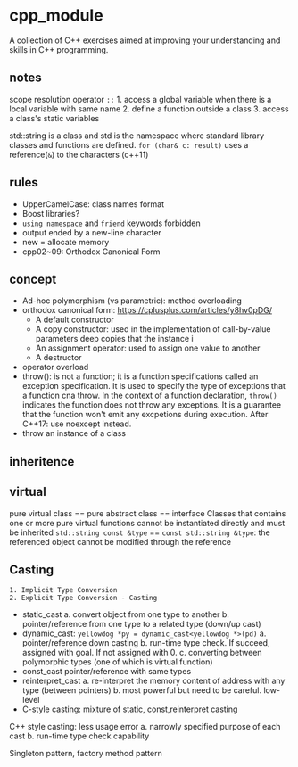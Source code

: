 # cpp_module
A collection of C++ exercises aimed at improving your understanding and skills in C++ programming.

## notes

scope resolution operator `::`
	1. access a global variable when there is a local variable with same name
	2. define a function outside a class
	3. access a class's static variables

std::string is a class and std is the namespace where standard library classes and functions are defined.
`for (char& c: result)` uses a reference(`&`) to the characters (c++11)


## rules

- UpperCamelCase: class names format
- Boost libraries?
- `using namespace` and `friend` keywords forbidden
- output ended by a new-line character
- new = allocate memory
- cpp02~09: Orthodox Canonical Form

## concept

- Ad-hoc polymorphism (vs parametric): method overloading
- orthodox canonical form: https://cplusplus.com/articles/y8hv0pDG/
	- A default constructor
	- A copy constructor: used in the implementation of call-by-value parameters
		deep copies that the instance i
	- An assignment operator: used to assign one value to another
	- A destructor
- operator overload
- throw(): is not a function; it is a function specifications called an exception specification. It is used to specify the type of exceptions that a function cna throw. In the context of a function declaration, `throw()` indicates the function does not throw any exceptions. It is a guarantee that the function won't emit any excpetions during execution. After C++17: use noexcept instead.
- throw an instance of a class

## inheritence

## virtual

pure virtual class == pure abstract class == interface
Classes that contains one or more pure virtual functions cannot be instantiated directly and must be inherited
`std::string const &type` == `const std::string &type`: the referenced object cannot be modified through the reference

## Casting

	1. Implicit Type Conversion
	2. Explicit Type Conversion - Casting

- static_cast
	a. convert object from one type to another
	b. pointer/reference from one type to a related type (down/up cast)
- dynamic_cast: `yellowdog *py = dynamic_cast<yellowdog *>(pd)`
	a. pointer/reference down casting
	b. run-time type check. If succeed, assigned with goal. If not assigned with 0.
	c. converting between polymorphic types (one of which is virtual function)
- const_cast
	pointer/reference with same types
- reinterpret_cast
	a. re-interpret the memory content of address with any type (between pointers)
	b. most powerful but need to be careful. low-level
- C-style casting: mixture of static, const,reinterpret casting

C++ style casting: less usage error
	a. narrowly specified purpose of each cast
	b. run-time type check capability

Singleton pattern, factory method pattern
